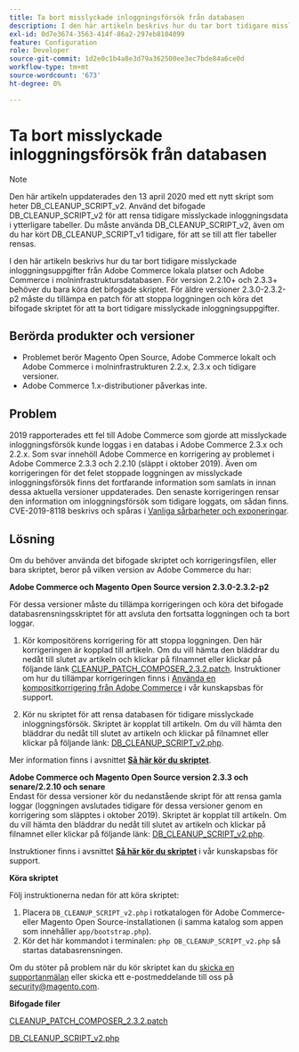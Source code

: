 ```yaml
---
title: Ta bort misslyckade inloggningsförsök från databasen
description: I den här artikeln beskrivs hur du tar bort tidigare misslyckade inloggningsuppgifter från Adobe Commerce lokala platser och Adobe Commerce i molninfrastruktursdatabasen. För version 2.2.10+ och 2.3.3+ behöver du bara köra det bifogade skriptet. För äldre versioner 2.3.0-2.3.2-p2 måste du tillämpa en patch för att stoppa loggningen och köra det bifogade skriptet för att ta bort tidigare misslyckade inloggningsuppgifter.
exl-id: 0d7e3674-3563-414f-86a2-297eb8104099
feature: Configuration
role: Developer
source-git-commit: 1d2e0c1b4a8e3d79a362500ee3ec7bde84a6ce0d
workflow-type: tm+mt
source-wordcount: '673'
ht-degree: 0%

---
```


# Ta bort misslyckade inloggningsförsök från databasen

>[!NOTE]
>
>Den här artikeln uppdaterades den 13 april 2020 med ett nytt skript som heter DB\_CLEANUP\_SCRIPT\_v2. Använd det bifogade DB\_CLEANUP\_SCRIPT\_v2 för att rensa tidigare misslyckade inloggningsdata i ytterligare tabeller. Du måste använda DB\_CLEANUP\_SCRIPT\_v2, även om du har kört DB\_CLEANUP\_SCRIPT\_v1 tidigare, för att se till att fler tabeller rensas.

I den här artikeln beskrivs hur du tar bort tidigare misslyckade inloggningsuppgifter från Adobe Commerce lokala platser och Adobe Commerce i molninfrastruktursdatabasen. För version 2.2.10+ och 2.3.3+ behöver du bara köra det bifogade skriptet. För äldre versioner 2.3.0-2.3.2-p2 måste du tillämpa en patch för att stoppa loggningen och köra det bifogade skriptet för att ta bort tidigare misslyckade inloggningsuppgifter.

## **Berörda produkter och versioner**

* Problemet berör Magento Open Source, Adobe Commerce lokalt och Adobe Commerce i molninfrastrukturen 2.2.x, 2.3.x och tidigare versioner.
* Adobe Commerce 1.x-distributioner påverkas inte.

## Problem

2019 rapporterades ett fel till Adobe Commerce som gjorde att misslyckade inloggningsförsök kunde loggas i en databas i Adobe Commerce 2.3.x och 2.2.x. Som svar innehöll Adobe Commerce en korrigering av problemet i Adobe Commerce 2.3.3 och 2.2.10 (släppt i oktober 2019). Även om korrigeringen för det felet stoppade loggningen av misslyckade inloggningsförsök finns det fortfarande information som samlats in innan dessa aktuella versioner uppdaterades. Den senaste korrigeringen rensar den information om inloggningsförsök som tidigare loggats, om sådan finns.   CVE-2019-8118 beskrivs och spåras i [Vanliga sårbarheter och exponeringar](https://cve.mitre.org/cgi-bin/cvename.cgi?name=CVE-2019-8118).

## Lösning

Om du behöver använda det bifogade skriptet och korrigeringsfilen, eller bara skriptet, beror på vilken version av Adobe Commerce du har:

**Adobe Commerce och Magento Open Source version 2.3.0-2.3.2-p2**

För dessa versioner måste du tillämpa korrigeringen och köra det bifogade databasrensningsskriptet för att avsluta den fortsatta loggningen och ta bort loggar.

1. Kör kompositörens korrigering för att stoppa loggningen. Den här korrigeringen är kopplad till artikeln. Om du vill hämta den bläddrar du nedåt till slutet av artikeln och klickar på filnamnet eller klickar på följande länk [CLEANUP\_PATCH\_COMPOSER\_2.3.2.patch](assets/CLEANUP_PATCH_COMPOSER_2.3.2.patch.zip). Instruktioner om hur du tillämpar korrigeringen finns i [Använda en kompositkorrigering från Adobe Commerce](/help/how-to/general/how-to-apply-a-composer-patch-provided-by-magento.md) i vår kunskapsbas för support.

1. Kör nu skriptet för att rensa databasen för tidigare misslyckade inloggningsförsök. Skriptet är kopplat till artikeln. Om du vill hämta den bläddrar du nedåt till slutet av artikeln och klickar på filnamnet eller klickar på följande länk: [DB\_CLEANUP\_SCRIPT\_v2.php](assets/DB_CLEANUP_SCRIPT_v2.php.zip).

Mer information finns i avsnittet [**Så här kör du skriptet**](/help/troubleshooting/known-issues-patches-attached/remove-failed-login-attempts-from-the-database.md#run_script).

**Adobe Commerce och Magento Open Source version 2.3.3 och senare/2.2.10 och senare**<br>
Endast för dessa versioner kör du nedanstående skript för att rensa gamla loggar (loggningen avslutades tidigare för dessa versioner genom en korrigering som släpptes i oktober 2019). Skriptet är kopplat till artikeln. Om du vill hämta den bläddrar du nedåt till slutet av artikeln och klickar på filnamnet eller klickar på följande länk: [DB\_CLEANUP\_SCRIPT\_v2.php](assets/DB_CLEANUP_SCRIPT_v2.php.zip).

Instruktioner finns i avsnittet [**Så här kör du skriptet**](/help/troubleshooting/known-issues-patches-attached/remove-failed-login-attempts-from-the-database.md#run_script) i vår kunskapsbas för support.

**Köra skriptet**

Följ instruktionerna nedan för att köra skriptet:

1. Placera `DB_CLEANUP_SCRIPT_v2.php` i rotkatalogen för Adobe Commerce- eller Magento Open Source-installationen (i samma katalog som appen som innehåller `app/bootstrap.php`).
1. Kör det här kommandot i terminalen: `php DB_CLEANUP_SCRIPT_v2.php` så startas databasrensningen.

Om du stöter på problem när du kör skriptet kan du [skicka en supportanmälan](/help/help-center-guide/help-center/magento-help-center-user-guide.md#submit-ticket) eller skicka ett e-postmeddelande till oss på [security@magento.com](mailto:security@magento.com).

**Bifogade filer**

[CLEANUP\_PATCH\_COMPOSER\_2.3.2.patch](assets/CLEANUP_PATCH_COMPOSER_2.3.2.patch.zip)

[DB\_CLEANUP\_SCRIPT\_v2.php](assets/DB_CLEANUP_SCRIPT_v2.php.zip)
